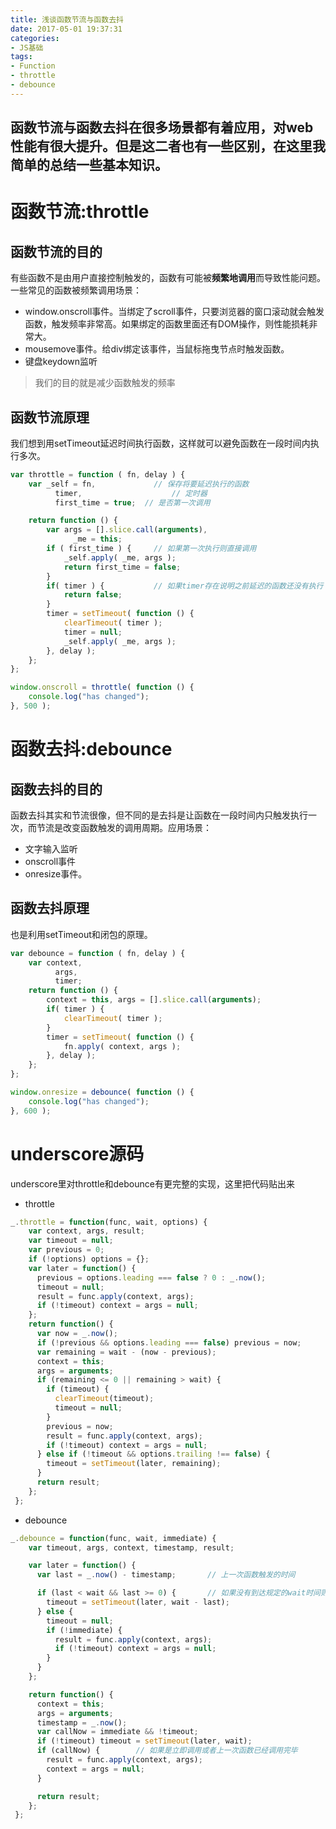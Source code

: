 ```yaml
---
title: 浅谈函数节流与函数去抖
date: 2017-05-01 19:37:31
categories:
- JS基础
tags:
- Function
- throttle
- debounce
---
```


函数节流与函数去抖在很多场景都有着应用，对web性能有很大提升。但是这二者也有一些区别，在这里我简单的总结一些基本知识。
---
<!--more-->
# 函数节流:throttle
## 函数节流的目的
有些函数不是由用户直接控制触发的，函数有可能被**频繁地调用**而导致性能问题。一些常见的函数被频繁调用场景：
- window.onscroll事件。当绑定了scroll事件，只要浏览器的窗口滚动就会触发函数，触发频率非常高。如果绑定的函数里面还有DOM操作，则性能损耗非常大。
- mousemove事件。给div绑定该事件，当鼠标拖曳节点时触发函数。
- 键盘keydown监听
> 我们的目的就是减少函数触发的频率

## 函数节流原理
我们想到用setTimeout延迟时间执行函数，这样就可以避免函数在一段时间内执行多次。
```javascript
var throttle = function ( fn, delay ) {
    var _self = fn,             // 保存将要延迟执行的函数
          timer,                    // 定时器
          first_time = true;  // 是否第一次调用

    return function () {
        var args = [].slice.call(arguments),
              _me = this;
        if ( first_time ) {     // 如果第一次执行则直接调用
            _self.apply( _me, args );
            return first_time = false;
        }
        if( timer ) {           // 如果timer存在说明之前延迟的函数还没有执行
            return false;
        }
        timer = setTimeout( function () {
            clearTimeout( timer );
            timer = null;
            _self.apply( _me, args );
        }, delay );
    };
};

window.onscroll = throttle( function () {
    console.log("has changed");
}, 500 );
```

# 函数去抖:debounce
## 函数去抖的目的
函数去抖其实和节流很像，但不同的是去抖是让函数在一段时间内只触发执行一次，而节流是改变函数触发的调用周期。应用场景：
- 文字输入监听
- onscroll事件
- onresize事件。
## 函数去抖原理
也是利用setTimeout和闭包的原理。
```javascript
var debounce = function ( fn, delay ) {
    var context,
          args,
          timer;
    return function () {
        context = this, args = [].slice.call(arguments);
        if( timer ) {
            clearTimeout( timer );
        }
        timer = setTimeout( function () {
            fn.apply( context, args );
        }, delay );
    };
};

window.onresize = debounce( function () {
    console.log("has changed");
}, 600 );
```
# underscore源码
underscore里对throttle和debounce有更完整的实现，这里把代码贴出来
- throttle
```javascript
_.throttle = function(func, wait, options) {
    var context, args, result;
    var timeout = null;
    var previous = 0;
    if (!options) options = {};
    var later = function() {
      previous = options.leading === false ? 0 : _.now();
      timeout = null;
      result = func.apply(context, args);
      if (!timeout) context = args = null;
    };
    return function() {
      var now = _.now();
      if (!previous && options.leading === false) previous = now;
      var remaining = wait - (now - previous);
      context = this;
      args = arguments;
      if (remaining <= 0 || remaining > wait) {
        if (timeout) {
          clearTimeout(timeout);
          timeout = null;
        }
        previous = now;
        result = func.apply(context, args);
        if (!timeout) context = args = null;
      } else if (!timeout && options.trailing !== false) {
        timeout = setTimeout(later, remaining);
      }
      return result;
    };
 };
```

- debounce
```javascript
_.debounce = function(func, wait, immediate) {
    var timeout, args, context, timestamp, result;

    var later = function() {
      var last = _.now() - timestamp;       // 上一次函数触发的时间

      if (last < wait && last >= 0) {       // 如果没有到达规定的wait时间则继续延迟，相当于计时器
        timeout = setTimeout(later, wait - last);
      } else {
        timeout = null;
        if (!immediate) {
          result = func.apply(context, args);
          if (!timeout) context = args = null;
        }
      }
    };

    return function() {
      context = this;
      args = arguments;
      timestamp = _.now();
      var callNow = immediate && !timeout;
      if (!timeout) timeout = setTimeout(later, wait);
      if (callNow) {        // 如果是立即调用或者上一次函数已经调用完毕
        result = func.apply(context, args);
        context = args = null;
      }

      return result;
    };
 };
```
